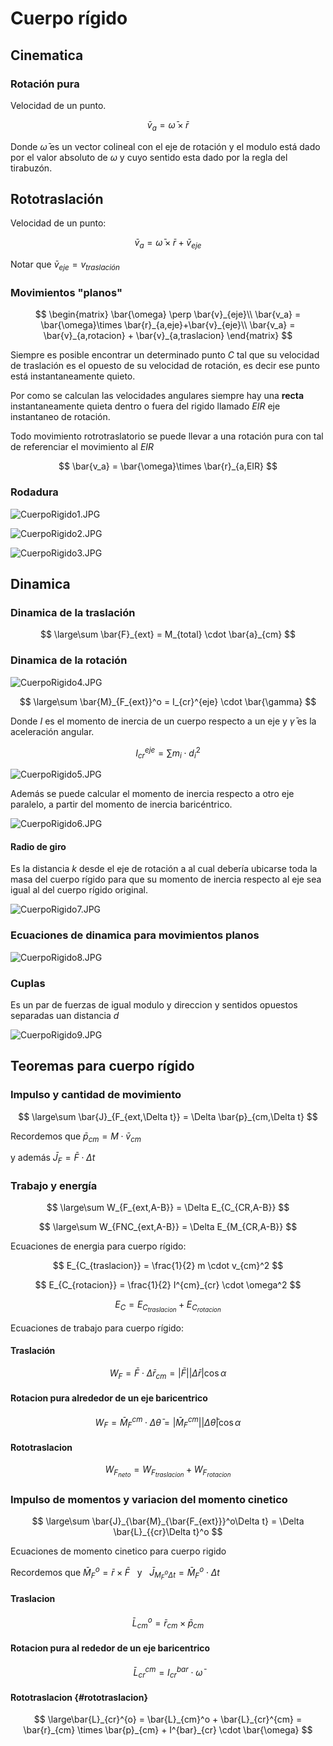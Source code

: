 
# Cuerpo rígido

## Cinematica

### Rotación pura

Velocidad de un punto.

$$
\bar{v}_a =\bar{\omega}\times \bar{r}
$$

Donde $\bar{\omega}$ es un vector colineal con el eje de rotación y el
modulo está dado por el valor absoluto de $\omega$ y cuyo sentido esta
dado por la regla del tirabuzón.

## Rototraslación

Velocidad de un punto:

$$
\bar{v}_a =\bar{\omega}\times \bar{r}+\bar{v}_{eje}
$$

Notar que $\bar{v}_{eje} = v_{traslación}$

### Movimientos \"planos\"


$$
\begin{matrix}
\bar{\omega} \perp \bar{v}_{eje}\\
\bar{v_a} = \bar{\omega}\times \bar{r}_{a,eje}+\bar{v}_{eje}\\
\bar{v_a} = \bar{v}_{a,rotacion} + \bar{v}_{a,traslacion}
\end{matrix}
$$


Siempre es posible encontrar un determinado punto $C$ tal que su
velocidad de traslación es el opuesto de su velocidad de rotación, es
decir ese punto está instantaneamente quieto.

Por como se calculan las velocidades angulares siempre hay una **recta**
instantaneamente quieta dentro o fuera del rigido llamado $EIR$ eje
instantaneo de rotación.

Todo movimiento rotrotraslatorio se puede llevar a una rotación pura con
tal de referenciar el movimiento al $EIR$


$$
\bar{v_a} = \bar{\omega}\times \bar{r}_{a,EIR}
$$


### Rodadura

![CuerpoRigido1.JPG](e0e76c91-CuerpoRigido1.JPG)

![CuerpoRigido2.JPG](28591388-CuerpoRigido2.JPG)

![CuerpoRigido3.JPG](abe2ec61-CuerpoRigido3.JPG)


## Dinamica

### Dinamica de la traslación


$$
\large\sum \bar{F}_{ext} = M_{total} \cdot \bar{a}_{cm}
$$


### Dinamica de la rotación

![CuerpoRigido4.JPG](994011a4-CuerpoRigido4.JPG)


$$
\large\sum \bar{M}_{F_{ext}}^o = I_{cr}^{eje} \cdot \bar{\gamma}
$$


Donde $I$ es el momento de inercia de un cuerpo respecto a un eje y
$\bar{\gamma}$ es la aceleración angular.


$$
I_{cr}^{eje} = \sum m_i \cdot d_i^2
$$


![CuerpoRigido5.JPG](718e9810-CuerpoRigido5.JPG)

Además se puede calcular el momento de inercia respecto a otro eje
paralelo, a partir del momento de inercia baricéntrico.

![CuerpoRigido6.JPG](30f95da6-CuerpoRigido6.JPG)

#### Radio de giro

Es la distancia $k$ desde el eje de rotación a al cual debería ubicarse
toda la masa del cuerpo rígido para que su momento de inercia respecto
al eje sea igual al del cuerpo rígido original.

![CuerpoRigido7.JPG](f5e923ce-CuerpoRigido7.JPG)





### Ecuaciones de dinamica para movimientos planos

![CuerpoRigido8.JPG](29fd3396-CuerpoRigido8.JPG)

### Cuplas

Es un par de fuerzas de igual modulo y direccion y sentidos opuestos
separadas uan distancia $d$

![CuerpoRigido9.JPG](3436780d-CuerpoRigido9.JPG)

## Teoremas para cuerpo rígido

### Impulso y cantidad de movimiento


$$
\large\sum \bar{J}_{F_{ext,\Delta t}} = \Delta \bar{p}_{cm,\Delta t}
$$


Recordemos que $\bar{p}_{cm} = M\cdot \bar{v}_{cm}$

y además $\bar{J}_F = \bar {F} \cdot \Delta t$



### Trabajo y energía


$$
\large\sum W_{F_{ext,A-B}} = \Delta E_{C_{CR,A-B}}
$$



$$
\large\sum W_{FNC_{ext,A-B}} = \Delta E_{M_{CR,A-B}}
$$


Ecuaciones de energia para cuerpo rígido:


$$
E_{C_{traslacion}} = \frac{1}{2} m \cdot v_{cm}^2
$$



$$
E_{C_{rotacion}} = \frac{1}{2} I^{cm}_{cr} \cdot \omega^2
$$



$$
E_C = E_{C_{traslacion}} + E_{C_{rotacion}}
$$


Ecuaciones de trabajo para cuerpo rígido:

#### Traslación


$$
W_F = \bar{F} \cdot \Delta \bar{r}_{cm}= |\bar{F}||\Delta\bar{r}|\cos \alpha
$$


#### Rotacion pura alrededor de un eje baricentrico


$$
W_F = \bar{M}_{F}^{cm} \cdot \Delta \bar{\theta}= |\bar{M}_{F}^{cm}||\Delta \bar{\theta}|\cos \alpha
$$


#### Rototraslacion


$$
W_{F_{neto}} = W_{F_{traslacion}} + W_{F_{rotacion}}
$$


### Impulso de momentos y variacion del momento cinetico


$$
\large\sum \bar{J}_{\bar{M}_{\bar{F_{ext}}}^o\Delta t} = \Delta \bar{L}_{{cr}\Delta t}^o
$$


Ecuaciones de momento cinetico para cuerpo rigido

Recordemos que $\bar{M}_F^o = \bar{r} \times \bar{F}\hspace{5pt}$ y
$\hspace{5pt}\bar{J}_{M_F^o \Delta t} = \bar{M}_F^o \cdot \Delta t$

#### Traslacion


$$
\bar{L}_{cm}^o = \bar{r}_{cm} \times \bar{p}_{cm}
$$


#### Rotacion pura al rededor de un eje baricentrico


$$
\bar{L}_{cr}^{cm} = I^{bar}_{cr} \cdot \bar{\omega}
$$


#### Rototraslacion {#rototraslacion}


$$
\large\bar{L}_{cr}^{o} = \bar{L}_{cm}^o + \bar{L}_{cr}^{cm} = \bar{r}_{cm} \times \bar{p}_{cm} + I^{bar}_{cr} \cdot \bar{\omega}
$$
